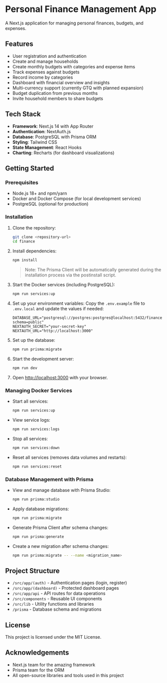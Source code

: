 # Personal Finance Management App

A Next.js application for managing personal finances, budgets, and expenses.

## Features

- User registration and authentication
- Create and manage households
- Create monthly budgets with categories and expense items
- Track expenses against budgets
- Record income by categories
- Dashboard with financial overview and insights
- Multi-currency support (currently GTQ with planned expansion)
- Budget duplication from previous months
- Invite household members to share budgets

## Tech Stack

- **Framework**: Next.js 14 with App Router
- **Authentication**: NextAuth.js
- **Database**: PostgreSQL with Prisma ORM
- **Styling**: Tailwind CSS
- **State Management**: React Hooks
- **Charting**: Recharts (for dashboard visualizations)

## Getting Started

### Prerequisites

- Node.js 18+ and npm/yarn
- Docker and Docker Compose (for local development services)
- PostgreSQL (optional for production)

### Installation

1. Clone the repository:
   ```bash
   git clone <repository-url>
   cd finance
   ```

2. Install dependencies:
   ```bash
   npm install
   ```
   > Note: The Prisma Client will be automatically generated during the installation process via the postinstall script.

3. Start the Docker services (including PostgreSQL):
   ```bash
   npm run services:up
   ```

4. Set up your environment variables:
   Copy the `.env.example` file to `.env.local` and update the values if needed:
   ```
   DATABASE_URL="postgresql://postgres:postgres@localhost:5432/financeapp?schema=public"
   NEXTAUTH_SECRET="your-secret-key"
   NEXTAUTH_URL="http://localhost:3000"
   ```

5. Set up the database:
   ```bash
   npm run prisma:migrate
   ```

6. Start the development server:
   ```bash
   npm run dev
   ```

7. Open [http://localhost:3000](http://localhost:3000) with your browser.

### Managing Docker Services

- Start all services:
  ```bash
  npm run services:up
  ```

- View service logs:
  ```bash
  npm run services:logs
  ```

- Stop all services:
  ```bash
  npm run services:down
  ```

- Reset all services (removes data volumes and restarts):
  ```bash
  npm run services:reset
  ```

### Database Management with Prisma

- View and manage database with Prisma Studio:
  ```bash
  npm run prisma:studio
  ```

- Apply database migrations:
  ```bash
  npm run prisma:migrate
  ```

- Generate Prisma Client after schema changes:
  ```bash
  npm run prisma:generate
  ```

- Create a new migration after schema changes:
  ```bash
  npm run prisma:migrate -- --name <migration_name>
  ```

## Project Structure

- `/src/app/(auth)` - Authentication pages (login, register)
- `/src/app/(dashboard)` - Protected dashboard pages
- `/src/app/api` - API routes for data operations
- `/src/components` - Reusable UI components
- `/src/lib` - Utility functions and libraries
- `/prisma` - Database schema and migrations

## License

This project is licensed under the MIT License.

## Acknowledgements

- Next.js team for the amazing framework
- Prisma team for the ORM
- All open-source libraries and tools used in this project
